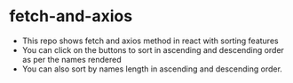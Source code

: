 # fetch-and-axios
 - This repo shows fetch and axios method in react with sorting features
 - You can click on the buttons to sort in ascending and descending order as per the names rendered
 - You can also sort by names length in ascending and descending order.


